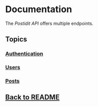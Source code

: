 # Documentation

The *Postidit API* offers multiple endpoints.

## Topics

### [Authentication](auth/index.md)
### [Users](users/index.md)
### [Posts](posts/index.md)

## [Back to README](../README.md)